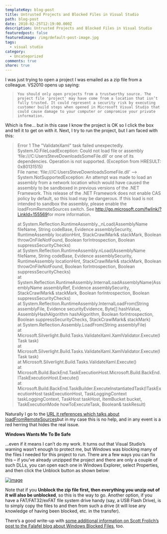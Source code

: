 ```yaml
---
templateKey: blog-post
title: Untrusted Projects and Blocked Files in Visual Studio
path: blog-post
date: 2010-02-25T12:19:00.000Z
description: Untrusted Projects and Blocked Files in Visual Studio
featuredpost: false
featuredimage: /img/default-post-image.jpg
tags:
  - visual studio
category:
  - Uncategorized
comments: true
share: true
---
```

I was just trying to open a project I was emailed as a zip file from a colleague. VS2010 opens up saying:

> `You should only open projects from a trustworthy source. The project file 'project' may have come from a location that isn’t fully trusted. It could represent a security risk by executing customer build steps when opened in Microsoft Visual Studio that could cause damage to your computer or compromise your private information.`

Which is fine… but in this case I know the project is OK so I click the box and tell it to get on with it. Next, I try to run the project, but I am faced with this:

> Error 1 The "ValidateXaml" task failed unexpectedly.\
> System.IO.FileLoadException: Could not load file or assembly ‘file:///C:UsersSteveDownloadsSomeFile.dll’ or one of its dependencies. Operation is not supported. (Exception from HRESULT: 0x80131515)\
> File name: ‘file:///C:UsersSteveDownloadsSomeFile.dll’ —> System.NotSupportedException: An attempt was made to load an assembly from a network location which would have caused the assembly to be sandboxed in previous versions of the .NET Framework. This release of the .NET Framework does not enable CAS policy by default, so this load may be dangerous. If this load is not intended to sandbox the assembly, please enable the loadFromRemoteSources switch. See <http://go.microsoft.com/fwlink/?LinkId=155569>for more information.
>
> at System.Reflection.RuntimeAssembly._nLoad(AssemblyName fileName, String codeBase, Evidence assemblySecurity, RuntimeAssembly locationHint, StackCrawlMark& stackMark, Boolean throwOnFileNotFound, Boolean forIntrospection, Boolean suppressSecurityChecks)\
> at System.Reflection.RuntimeAssembly.nLoad(AssemblyName fileName, String codeBase, Evidence assemblySecurity, RuntimeAssembly locationHint, StackCrawlMark& stackMark, Boolean throwOnFileNotFound, Boolean forIntrospection, Boolean suppressSecurityChecks)\
> at System.Reflection.RuntimeAssembly.InternalLoadAssemblyName(AssemblyName assemblyRef, Evidence assemblySecurity, StackCrawlMark& stackMark, Boolean forIntrospection, Boolean suppressSecurityChecks)\
> at System.Reflection.RuntimeAssembly.InternalLoadFrom(String assemblyFile, Evidence securityEvidence, Byte\[] hashValue, AssemblyHashAlgorithm hashAlgorithm, Boolean forIntrospection, Boolean suppressSecurityChecks, StackCrawlMark& stackMark)\
> at System.Reflection.Assembly.LoadFrom(String assemblyFile)\
> at Microsoft.Silverlight.Build.Tasks.ValidateXaml.XamlValidator.Execute(ITask task)\
> at Microsoft.Silverlight.Build.Tasks.ValidateXaml.XamlValidator.Execute(ITask task)\
> at Microsoft.Silverlight.Build.Tasks.ValidateXaml.Execute()\
> at Microsoft.Build.BackEnd.TaskExecutionHost.Microsoft.Build.BackEnd.ITaskExecutionHost.Execute()\
> at Microsoft.Build.BackEnd.TaskBuilder.ExecuteInstantiatedTask(ITaskExecutionHost taskExecutionHost, TaskLoggingContext taskLoggingContext, TaskHost taskHost, ItemBucket bucket, TaskExecutionMode howToExecuteTask, Boolean& taskResult)

Naturally I go to the [URL it references which talks about loadFromRemoteSources](http://go.microsoft.com/fwlink/?LinkId=155569)but in my case this is no help, and in any event is a red herring that hides the real issue.

**Windows Wants Me To Be Safe**

…even if it means I can’t do my work. It turns out that Visual Studio’s warning wasn’t enough to protect me, but Windows was blocking many of the files I needed for this project to run. There are a few ways you can fix this – if you’ve already unzipped the project and there are only a couple of such DLLs, you can open each one in Windows Explorer, select Properties, and then click the Unblock button as shown below:

[![image](https://stevesmithblog.com/files/media/image/WindowsLiveWriter/UntrustedProjectsandBlockedFilesinVisual_A92C/image_thumb.png "image")](http://stevesmithblog.com/files/media/image/WindowsLiveWriter/UntrustedProjectsandBlockedFilesinVisual_A92C/image_2.png)

Note that if you **Unblock the zip file first, then everything you unzip out of it will also be unblocked**, so this is the way to go. Another option, if you have a FAT/FAT32/exFAT file system drive handy (say, a USB Flash Drive), is to simply copy the files to and then from such a drive (it will lose any knowledge of having been blocked, etc. in the transfer).

There’s a good write-up with [some additional information on Scott Frolich’s post to the Falafel blog about Windows Blocked Files](http://blog.falafel.com/2009/12/18/WindowsBlockedFilesVisualStudio2010AndNET4.aspx), too.